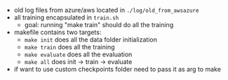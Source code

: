 - old log files from azure/aws located in `./log/old_from_awsazure`
- all training encapsulated in `train.sh`
    - goal: running "make train" should do all the training
- makefile contains two targets:
    - `make init` does all the data folder initialization
    - `make train` does all the training
    - `make evaluate` does all the evaluation
    - `make all` does init -> train -> evaluate
- if want to use custom checkpoints folder need to pass it as arg to make
